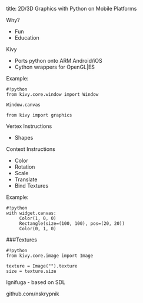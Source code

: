 title: 2D/3D Graphics with Python on Mobile Platforms

Why?

* Fun
* Education

Kivy

* Ports python onto ARM Android/iOS
* Cython wrappers for OpenGL|ES

Example:

    #!python
    from kivy.core.window import Window

    Window.canvas

    from kivy import graphics

Vertex Instructions

* Shapes

Context Instructions

* Color
* Rotation
* Scale
* Translate
* Bind Textures

Example:
    
    #!python
    with widget.canvas:
         Color(1, 0, 0)
         Rectangle(size=(100, 100), pos=(20, 20))
         Color(0, 1, 0)

###Textures

    #!python
    from kivy.core.image import Image

    texture = Image("").texture
    size = texture.size

Ignifuga - based on SDL

github.com/nskrypnik